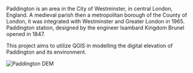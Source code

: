 Paddington is an area in the City of Westminster, in central London, England. A medieval parish then a metropolitan borough of the County of London, it was integrated with Westminster and Greater London in 1965. Paddington station, designed by the engineer Isambard Kingdom Brunel opened in 1847. 

This project aims to utilize QGIS in modelling the digital elevation of Paddington and its environment.

![Paddington DEM](paddington_and_its_environs_map_samkroft.jpg)